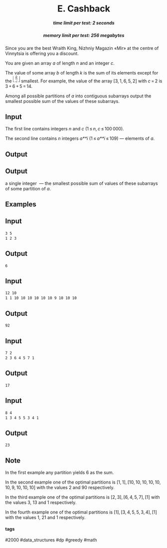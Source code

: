 <h1 style='text-align: center;'> E. Cashback</h1>

<h5 style='text-align: center;'>time limit per test: 2 seconds</h5>
<h5 style='text-align: center;'>memory limit per test: 256 megabytes</h5>

Since you are the best Wraith King, Nizhniy Magazin «Mir» at the centre of Vinnytsia is offering you a discount.

You are given an array *a* of length *n* and an integer *c*. 

The value of some array *b* of length *k* is the sum of its elements except for the ![](images/abedd9324ad384e246bf13e706550c12c9464274.png) smallest. For example, the value of the array [3, 1, 6, 5, 2] with *c* = 2 is 3 + 6 + 5 = 14.

Among all possible partitions of *a* into contiguous subarrays output the smallest possible sum of the values of these subarrays.

## Input

The first line contains integers *n* and *c* (1 ≤ *n*, *c* ≤ 100 000).

The second line contains *n* integers *a**i* (1 ≤ *a**i* ≤ 109) — elements of *a*.

## Output

## Output

 a single integer  — the smallest possible sum of values of these subarrays of some partition of *a*.

## Examples

## Input


```
3 5  
1 2 3  

```
## Output


```
6  

```
## Input


```
12 10  
1 1 10 10 10 10 10 10 9 10 10 10  

```
## Output


```
92  

```
## Input


```
7 2  
2 3 6 4 5 7 1  

```
## Output


```
17  

```
## Input


```
8 4  
1 3 4 5 5 3 4 1  

```
## Output


```
23  

```
## Note

In the first example any partition yields 6 as the sum.

In the second example one of the optimal partitions is [1, 1], [10, 10, 10, 10, 10, 10, 9, 10, 10, 10] with the values 2 and 90 respectively.

In the third example one of the optimal partitions is [2, 3], [6, 4, 5, 7], [1] with the values 3, 13 and 1 respectively.

In the fourth example one of the optimal partitions is [1], [3, 4, 5, 5, 3, 4], [1] with the values 1, 21 and 1 respectively.



#### tags 

#2000 #data_structures #dp #greedy #math 